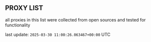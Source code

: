 ## PROXY LIST

all proxies in this list were collected from open sources and tested for functionality

last update: `2025-03-30 11:00:26.063467+00:00` UTC